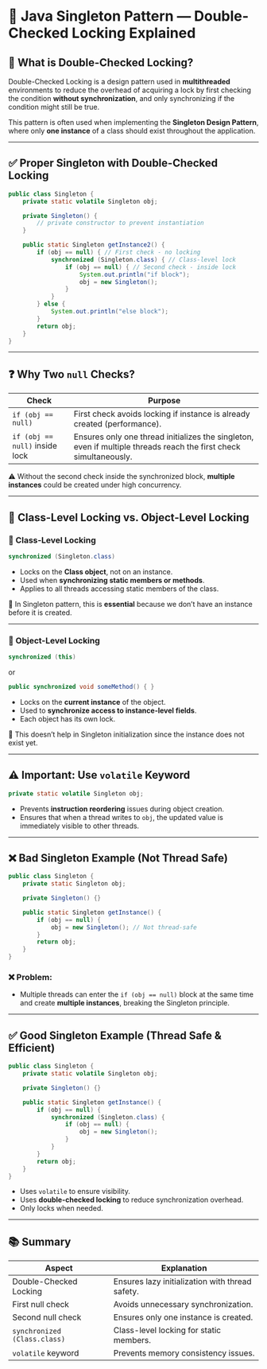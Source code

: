 
# 🧵 Java Singleton Pattern — Double-Checked Locking Explained

## 📌 What is Double-Checked Locking?

Double-Checked Locking is a design pattern used in **multithreaded** environments to reduce the overhead of acquiring a lock by first checking the condition **without synchronization**, and only synchronizing if the condition might still be true.

This pattern is often used when implementing the **Singleton Design Pattern**, where only **one instance** of a class should exist throughout the application.

---

## ✅ Proper Singleton with Double-Checked Locking

```java
public class Singleton {
    private static volatile Singleton obj;

    private Singleton() {
        // private constructor to prevent instantiation
    }

    public static Singleton getInstance2() {
        if (obj == null) { // First check - no locking
            synchronized (Singleton.class) { // Class-level lock
                if (obj == null) { // Second check - inside lock
                    System.out.println("if block");
                    obj = new Singleton();
                }
            }
        } else {
            System.out.println("else block");
        }
        return obj;
    }
}
```

---

## ❓ Why Two `null` Checks?

| Check                        | Purpose                                                                 |
|-----------------------------|-------------------------------------------------------------------------|
| `if (obj == null)`          | First check avoids locking if instance is already created (performance). |
| `if (obj == null)` inside lock | Ensures only one thread initializes the singleton, even if multiple threads reach the first check simultaneously. |

⚠️ Without the second check inside the synchronized block, **multiple instances** could be created under high concurrency.

---

## 🔐 Class-Level Locking vs. Object-Level Locking

### 🔷 Class-Level Locking

```java
synchronized (Singleton.class)
```

- Locks on the **Class object**, not on an instance.
- Used when **synchronizing static members or methods**.
- Applies to all threads accessing static members of the class.

📍 In Singleton pattern, this is **essential** because we don’t have an instance before it is created.

---

### 🔶 Object-Level Locking

```java
synchronized (this)
```

or

```java
public synchronized void someMethod() { }
```

- Locks on the **current instance** of the object.
- Used to **synchronize access to instance-level fields**.
- Each object has its own lock.

📍 This doesn’t help in Singleton initialization since the instance does not exist yet.

---

## ⚠️ Important: Use `volatile` Keyword

```java
private static volatile Singleton obj;
```

- Prevents **instruction reordering** issues during object creation.
- Ensures that when a thread writes to `obj`, the updated value is immediately visible to other threads.

---

## ❌ Bad Singleton Example (Not Thread Safe)

```java
public class Singleton {
    private static Singleton obj;

    private Singleton() {}

    public static Singleton getInstance() {
        if (obj == null) {
            obj = new Singleton(); // Not thread-safe
        }
        return obj;
    }
}
```

### ❌ Problem:
- Multiple threads can enter the `if (obj == null)` block at the same time and create **multiple instances**, breaking the Singleton principle.

---

## ✅ Good Singleton Example (Thread Safe & Efficient)

```java
public class Singleton {
    private static volatile Singleton obj;

    private Singleton() {}

    public static Singleton getInstance() {
        if (obj == null) {
            synchronized (Singleton.class) {
                if (obj == null) {
                    obj = new Singleton();
                }
            }
        }
        return obj;
    }
}
```

- Uses `volatile` to ensure visibility.
- Uses **double-checked locking** to reduce synchronization overhead.
- Only locks when needed.

---

## 📚 Summary

| Aspect                    | Explanation                                                            |
|---------------------------|------------------------------------------------------------------------|
| Double-Checked Locking    | Ensures lazy initialization with thread safety.                        |
| First null check          | Avoids unnecessary synchronization.                                    |
| Second null check         | Ensures only one instance is created.                                  |
| `synchronized (Class.class)` | Class-level locking for static members.                             |
| `volatile` keyword        | Prevents memory consistency issues.                                    |